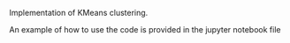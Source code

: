 Implementation of KMeans clustering.

An example of how to use the code is provided in the jupyter notebook file
